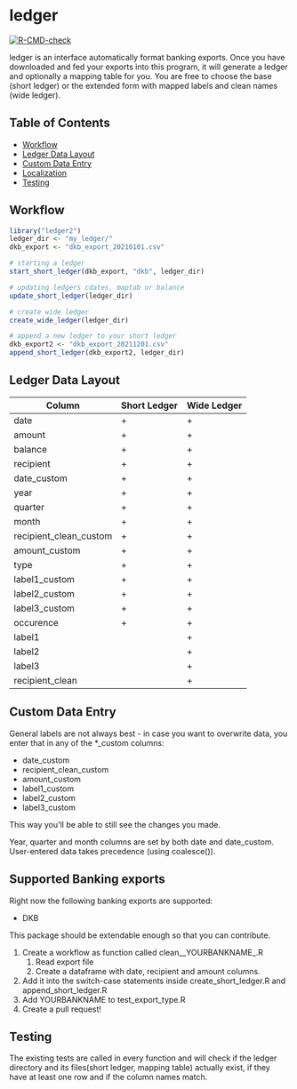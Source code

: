 
# ledger

<!-- badges: start -->
[![R-CMD-check](https://github.com/tilschuenemann/ledger/workflows/R-CMD-check/badge.svg)](https://github.com/tilschuenemann/ledger2/actions)
<!-- badges: end -->

ledger is an interface automatically format banking exports. Once you have downloaded and fed your exports into this program, it will generate a ledger and optionally a mapping table for you.
You are free to choose the base (short ledger) or the extended form with mapped labels and clean names (wide ledger).

## Table of Contents
- [Workflow](#workflow)
- [Ledger Data Layout](#ledger-data-layout)
- [Custom Data Entry](#custom-data-entry)
- [Localization](#localization)
- [Testing](#testing)

## Workflow

```r
library("ledger2")
ledger_dir <- "my_ledger/"
dkb_export <- "dkb_export_20210101.csv"

# starting a ledger
start_short_ledger(dkb_export, "dkb", ledger_dir)

# updating ledgers cdates, maptab or balance
update_short_ledger(ledger_dir)

# create wide ledger
create_wide_ledger(ledger_dir)

# append a new ledger to your short ledger
dkb_export2 <- "dkb_export_20211201.csv"
append_short_ledger(dkb_export2, ledger_dir)
```

## Ledger Data Layout

| Column                 | Short Ledger | Wide Ledger |
|------------------------|--------------|-------------|
| date                   | +            | +           |
| amount                 | +            | +           |
| balance                | +            | +           |
| recipient              | +            | +           |
| date_custom            | +            | +           |
| year                   | +            | +           |
| quarter                | +            | +           |
| month                  | +            | +           |
| recipient_clean_custom | +            | +           |
| amount_custom          | +            | +           |
| type                   | +            | +           |
| label1_custom          | +            | +           |
| label2_custom          | +            | +           |
| label3_custom          | +            | +           |
| occurence              | +            | +           |
| label1                 |              | +           |
| label2                 |              | +           |
| label3                 |              | +           |
| recipient_clean        |              | +           |

## Custom Data Entry
General labels are not always best - in case you want to overwrite data, you 
enter that in any of the *_custom columns:

* date_custom
* recipient_clean_custom
* amount_custom
* label1_custom
* label2_custom
* label3_custom

This way you'll be able to still see the changes you made. 

Year, quarter and month columns are set by both date and date_custom. User-entered data
takes precedence (using coalesce()).

## Supported Banking exports
Right now the following banking exports are supported:

* DKB

This package should be extendable enough so that you can contribute.

1. Create a workflow as function called clean__YOURBANKNAME_.R
    1. Read export file
    2. Create a dataframe with date, recipient and amount columns.
2. Add it into the switch-case statements inside create_short_ledger.R and
append_short_ledger.R
3. Add YOURBANKNAME to test_export_type.R
4. Create a pull request!

## Testing
The existing tests are called in every function and will check if the ledger directory and its files(short ledger, mapping table) actually exist, if they have at least one row and if the column names match.
